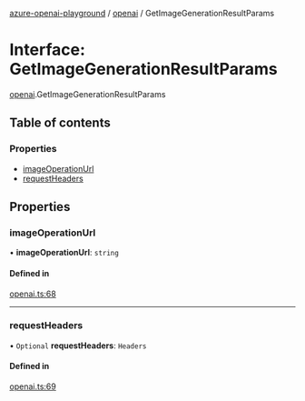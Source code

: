 [azure-openai-playground](../README.md) / [openai](../modules/openai.md) / GetImageGenerationResultParams

# Interface: GetImageGenerationResultParams

[openai](../modules/openai.md).GetImageGenerationResultParams

## Table of contents

### Properties

- [imageOperationUrl](openai.GetImageGenerationResultParams.md#imageoperationurl)
- [requestHeaders](openai.GetImageGenerationResultParams.md#requestheaders)

## Properties

### imageOperationUrl

• **imageOperationUrl**: `string`

#### Defined in

[openai.ts:68](https://github.com/CU-CommunityApps/ct-azure-openai-playground/blob/e4891f4/src/lib/openai.ts#L68)

___

### requestHeaders

• `Optional` **requestHeaders**: `Headers`

#### Defined in

[openai.ts:69](https://github.com/CU-CommunityApps/ct-azure-openai-playground/blob/e4891f4/src/lib/openai.ts#L69)
